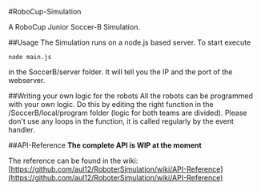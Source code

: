 #RoboCup-Simulation

A RoboCup Junior Soccer-B Simulation.

##Usage
The Simulation runs on a node.js based server. To start execute 

```
node main.js
```

in the SoccerB/server folder. It will tell you the IP and the port of the webserver.

##Writing your own logic for the robots
All the robots can be programmed with your own logic. Do this by editing the right function in the /SoccerB/local/program
folder (logic for both teams are divided). Please don't use any loops in the function, it is called regularly by the 
event handler.

##API-Reference
**The complete API is WIP at the moment**

The reference can be found in the wiki: 
[https://github.com/aul12/RoboterSimulation/wiki/API-Reference](https://github.com/aul12/RoboterSimulation/wiki/API-Reference)